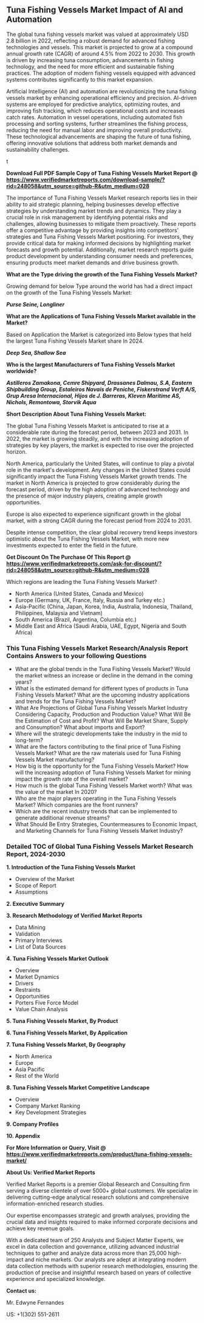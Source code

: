 <h2>Tuna Fishing Vessels Market Impact of AI and Automation</h2><p>The global tuna fishing vessels market was valued at approximately USD 2.8 billion in 2022, reflecting a robust demand for advanced fishing technologies and vessels. This market is projected to grow at a compound annual growth rate (CAGR) of around 4.5% from 2022 to 2030. This growth is driven by increasing tuna consumption, advancements in fishing technology, and the need for more efficient and sustainable fishing practices. The adoption of modern fishing vessels equipped with advanced systems contributes significantly to this market expansion.</p><p>Artificial Intelligence (AI) and automation are revolutionizing the tuna fishing vessels market by enhancing operational efficiency and precision. AI-driven systems are employed for predictive analytics, optimizing routes, and improving fish tracking, which reduces operational costs and increases catch rates. Automation in vessel operations, including automated fish processing and sorting systems, further streamlines the fishing process, reducing the need for manual labor and improving overall productivity. These technological advancements are shaping the future of tuna fishing, offering innovative solutions that address both market demands and sustainability challenges.</p>t</p><p id="" class=""><strong>Download Full PDF Sample Copy of Tuna Fishing Vessels Market Report @ <a href="https://www.verifiedmarketreports.com/download-sample/?rid=248058&utm_source=github-R&utm_medium=028" target="_blank">https://www.verifiedmarketreports.com/download-sample/?rid=248058&utm_source=github-R&utm_medium=028</a></strong></p><p>The importance of&nbsp;Tuna Fishing Vessels Market research reports lies in their ability to aid strategic planning, helping businesses develop effective strategies by understanding market trends and dynamics. They play a crucial role in risk management by identifying potential risks and challenges, allowing businesses to mitigate them proactively. These reports offer a competitive advantage by providing insights into competitors' strategies and Tuna Fishing Vessels Market positioning. For investors, they provide critical data for making informed decisions by highlighting market forecasts and growth potential. Additionally, market research reports guide product development by understanding consumer needs and preferences, ensuring products meet market demands and drive business growth.</p><p><strong>What are the&nbsp;Type driving the growth of the Tuna Fishing Vessels Market?</strong></p><p id="" class="">Growing demand for below Type around the world has had a direct impact on the growth of the Tuna Fishing Vessels Market:</p><em><strong>Purse Seine, Longliner</strong></em></p><strong>What are the&nbsp;Applications&nbsp;of Tuna Fishing Vessels Market available in the Market?</strong></p><p id="" class="">Based on Application the Market is categorized into Below types that held the largest Tuna Fishing Vessels Market share In 2024.</p><em><strong>Deep Sea, Shallow Sea</strong></em></p><strong>Who is the largest Manufacturers of Tuna Fishing Vessels Market worldwide?</strong></p><p><em><strong>Astilleros Zamakona, Cemre Shipyard, Drassanes Dalmau, S.A, Eastern Shipbuilding Group, Estaleiros Navais de Peniche, Fiskerstrand Verft A/S, Grup Aresa Internacional, Hijos de J. Barreras, Kleven Maritime AS, Nichols, Remontowa, Storvik Aqua</strong></em></p><p id="" class=""><strong>Short Description About Tuna Fishing Vessels Market:</strong></p><p>The global Tuna Fishing Vessels Market is anticipated to rise at a considerable rate during the forecast period, between 2023 and 2031. In 2022, the market is growing steadily, and with the increasing adoption of strategies by key players, the market is expected to rise over the projected horizon.</p><p>North America, particularly the United States, will continue to play a pivotal role in the market's development. Any changes in the United States could significantly impact the Tuna Fishing Vessels Market growth trends. The market in North America is projected to grow considerably during the forecast period, driven by the high adoption of advanced technology and the presence of major industry players, creating ample growth opportunities.</p><p>Europe is also expected to experience significant growth in the global market, with a strong CAGR during the forecast period from 2024 to 2031.</p><p>Despite intense competition, the clear global recovery trend keeps investors optimistic about the Tuna Fishing Vessels Market, with more new investments expected to enter the field in the future.</p><p id="" class=""><strong>Get Discount On The Purchase Of This Report @ <a href="https://www.verifiedmarketreports.com/ask-for-discount/?rid=248058&utm_source=github-R&utm_medium=028" target="_blank">https://www.verifiedmarketreports.com/ask-for-discount/?rid=248058&utm_source=github-R&utm_medium=028</a></strong></p>Which regions are leading the Tuna Fishing Vessels Market?</p><ul><li>North America (United States, Canada and Mexico)</li><li>Europe (Germany, UK, France, Italy, Russia and Turkey etc.)</li><li>Asia-Pacific (China, Japan, Korea, India, Australia, Indonesia, Thailand, Philippines, Malaysia and Vietnam)</li><li>South America (Brazil, Argentina, Columbia etc.)</li><li>Middle East and Africa (Saudi Arabia, UAE, Egypt, Nigeria and South Africa)</li></ul><h3 id="" class="">This Tuna Fishing Vessels Market Research/Analysis Report Contains Answers to your following Questions</h3><ul><li>What are the global trends in the Tuna Fishing Vessels Market? Would the market witness an increase or decline in the demand in the coming years?</li><li>What is the estimated demand for different types of products in Tuna Fishing Vessels Market? What are the upcoming industry applications and trends for the Tuna Fishing Vessels Market?</li><li>What Are Projections of Global Tuna Fishing Vessels Market Industry Considering Capacity, Production and Production Value? What Will Be the Estimation of Cost and Profit? What Will Be Market Share, Supply and Consumption? What about imports and Export?</li><li>Where will the strategic developments take the industry in the mid to long-term?</li><li>What are the factors contributing to the final price of Tuna Fishing Vessels Market? What are the raw materials used for Tuna Fishing Vessels Market manufacturing?</li><li>How big is the opportunity for the Tuna Fishing Vessels Market? How will the increasing adoption of Tuna Fishing Vessels Market for mining impact the growth rate of the overall market?</li><li>How much is the global Tuna Fishing Vessels Market worth? What was the value of the market In 2020?</li><li>Who are the major players operating in the Tuna Fishing Vessels Market? Which companies are the front runners?</li><li>Which are the recent industry trends that can be implemented to generate additional revenue streams?</li><li>What Should Be Entry Strategies, Countermeasures to Economic Impact, and Marketing Channels for Tuna Fishing Vessels Market Industry?</li></ul><h3 id="" class="">Detailed TOC of Global Tuna Fishing Vessels Market Research Report, 2024-2030</h3><p id="" class=""><strong>1. Introduction of the Tuna Fishing Vessels Market</strong></p><ul><li>Overview of the Market</li><li>Scope of Report</li><li>Assumptions</li></ul><p id="" class=""><strong>2. Executive Summary</strong></p><p id="" class=""><strong>3. Research Methodology of Verified Market Reports</strong></p><ul><li>Data Mining</li><li>Validation</li><li>Primary Interviews</li><li>List of Data Sources</li></ul><p id="" class=""><strong>4. Tuna Fishing Vessels Market Outlook</strong></p><ul><li>Overview</li><li>Market Dynamics</li><li>Drivers</li><li>Restraints</li><li>Opportunities</li><li>Porters Five Force Model</li><li>Value Chain Analysis</li></ul><p id="" class=""><strong>5. Tuna Fishing Vessels Market, By Product</strong></p><p id="" class=""><strong>6. Tuna Fishing Vessels Market, By Application</strong></p><p id="" class=""><strong>7. Tuna Fishing Vessels Market, By Geography</strong></p><ul><li>North America</li><li>Europe</li><li>Asia Pacific</li><li>Rest of the World</li></ul><p id="" class=""><strong>8. Tuna Fishing Vessels Market Competitive Landscape</strong></p><ul><li>Overview</li><li>Company Market Ranking</li><li>Key Development Strategies</li></ul><p id="" class=""><strong>9. Company Profiles</strong></p><p id="" class=""><strong>10. Appendix</strong></p><p id="" class=""><strong>For More Information or Query, Visit @ <a href="https://www.verifiedmarketreports.com/product/tuna-fishing-vessels-market/" target="_blank">https://www.verifiedmarketreports.com/product/tuna-fishing-vessels-market/</a></strong></p><p id="" class=""><strong>About Us: Verified Market Reports</strong></p><p id="" class="">Verified Market Reports is a premier Global Research and Consulting firm serving a diverse clientele of over 5000+ global customers. We specialize in delivering cutting-edge analytical research solutions and comprehensive information-enriched research studies.</p><p id="" class="">Our expertise encompasses strategic and growth analyses, providing the crucial data and insights required to make informed corporate decisions and achieve key revenue goals.</p><p id="" class="">With a dedicated team of 250 Analysts and Subject Matter Experts, we excel in data collection and governance, utilizing advanced industrial techniques to gather and analyze data across more than 25,000 high-impact and niche markets. Our analysts are adept at integrating modern data collection methods with superior research methodologies, ensuring the production of precise and insightful research based on years of collective experience and specialized knowledge.</p><p id="" class=""><strong>Contact us:</strong></p><p id="" class="">Mr. Edwyne Fernandes</p><p id="" class="">US: +1(302) 551-2611</p>